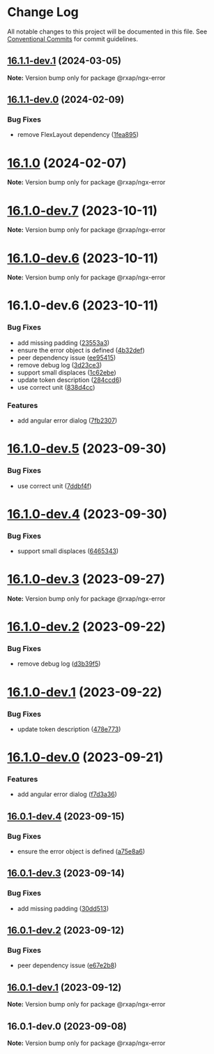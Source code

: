 # Change Log

All notable changes to this project will be documented in this file.
See [Conventional Commits](https://conventionalcommits.org) for commit guidelines.

## [16.1.1-dev.1](https://gitlab.com/rxap/packages/compare/@rxap/ngx-error@16.1.1-dev.0...@rxap/ngx-error@16.1.1-dev.1) (2024-03-05)

**Note:** Version bump only for package @rxap/ngx-error

## [16.1.1-dev.0](https://gitlab.com/rxap/packages/compare/@rxap/ngx-error@16.1.0...@rxap/ngx-error@16.1.1-dev.0) (2024-02-09)

### Bug Fixes

- remove FlexLayout dependency ([1fea895](https://gitlab.com/rxap/packages/commit/1fea895ea326d64e3ca230386175d1cd71d25ace))

# [16.1.0](https://gitlab.com/rxap/packages/compare/@rxap/ngx-error@16.1.0-dev.7...@rxap/ngx-error@16.1.0) (2024-02-07)

**Note:** Version bump only for package @rxap/ngx-error

# [16.1.0-dev.7](https://gitlab.com/rxap/packages/compare/@rxap/ngx-error@16.1.0-dev.6...@rxap/ngx-error@16.1.0-dev.7) (2023-10-11)

**Note:** Version bump only for package @rxap/ngx-error

# [16.1.0-dev.6](https://gitlab.com/rxap/packages/compare/@rxap/ngx-error@16.1.0-dev.6...@rxap/ngx-error@16.1.0-dev.6) (2023-10-11)

**Note:** Version bump only for package @rxap/ngx-error

# 16.1.0-dev.6 (2023-10-11)

### Bug Fixes

- add missing padding ([23553a3](https://gitlab.com/rxap/packages/commit/23553a39fbb3dd7e9f810c96fe8e242c75bdb09f))
- ensure the error object is defined ([4b32def](https://gitlab.com/rxap/packages/commit/4b32defd3697a1f3c4ed421c3ff875f1c871cd5e))
- peer dependency issue ([ee95415](https://gitlab.com/rxap/packages/commit/ee95415370d9ef2396916d6c25061a0df791034a))
- remove debug log ([3d23ce3](https://gitlab.com/rxap/packages/commit/3d23ce3b3e18067a1ed0e5c5182164c06754bda4))
- support small displaces ([1c62ebe](https://gitlab.com/rxap/packages/commit/1c62ebe496aa526ab2b923764475b370715a26d7))
- update token description ([284ccd6](https://gitlab.com/rxap/packages/commit/284ccd658576cdb4d8dbf2f2a7c10717de5c1e16))
- use correct unit ([838d4cc](https://gitlab.com/rxap/packages/commit/838d4cc8c1e1399f4bd1945ad7e0f935fdbe1c3c))

### Features

- add angular error dialog ([7fb2307](https://gitlab.com/rxap/packages/commit/7fb230723cfe69fb5bf0d0be7a223c895ca0bbf2))

# [16.1.0-dev.5](https://gitlab.com/rxap/packages/compare/@rxap/ngx-error@16.1.0-dev.4...@rxap/ngx-error@16.1.0-dev.5) (2023-09-30)

### Bug Fixes

- use correct unit ([7ddbf4f](https://gitlab.com/rxap/packages/commit/7ddbf4fbbdfff6399528feef6ca20c0125bbbb93))

# [16.1.0-dev.4](https://gitlab.com/rxap/packages/compare/@rxap/ngx-error@16.1.0-dev.3...@rxap/ngx-error@16.1.0-dev.4) (2023-09-30)

### Bug Fixes

- support small displaces ([6465343](https://gitlab.com/rxap/packages/commit/64653433b5bf9f22c3ea1ad8060c418b29afd5f2))

# [16.1.0-dev.3](https://gitlab.com/rxap/packages/compare/@rxap/ngx-error@16.1.0-dev.2...@rxap/ngx-error@16.1.0-dev.3) (2023-09-27)

**Note:** Version bump only for package @rxap/ngx-error

# [16.1.0-dev.2](https://gitlab.com/rxap/packages/compare/@rxap/ngx-error@16.1.0-dev.1...@rxap/ngx-error@16.1.0-dev.2) (2023-09-22)

### Bug Fixes

- remove debug log ([d3b39f5](https://gitlab.com/rxap/packages/commit/d3b39f5d7aeba6810a1c23d61240a35aa07268e1))

# [16.1.0-dev.1](https://gitlab.com/rxap/packages/compare/@rxap/ngx-error@16.1.0-dev.0...@rxap/ngx-error@16.1.0-dev.1) (2023-09-22)

### Bug Fixes

- update token description ([478e773](https://gitlab.com/rxap/packages/commit/478e7735b345ab8a9a205e266e109da3f1eeecd1))

# [16.1.0-dev.0](https://gitlab.com/rxap/packages/compare/@rxap/ngx-error@16.0.1-dev.4...@rxap/ngx-error@16.1.0-dev.0) (2023-09-21)

### Features

- add angular error dialog ([f7d3a36](https://gitlab.com/rxap/packages/commit/f7d3a369bfbd74f7a02d1ad46bfface528a035c4))

## [16.0.1-dev.4](https://gitlab.com/rxap/packages/compare/@rxap/ngx-error@16.0.1-dev.3...@rxap/ngx-error@16.0.1-dev.4) (2023-09-15)

### Bug Fixes

- ensure the error object is defined ([a75e8a6](https://gitlab.com/rxap/packages/commit/a75e8a640afe26ab2d8179b1c3a6432d110666c3))

## [16.0.1-dev.3](https://gitlab.com/rxap/packages/compare/@rxap/ngx-error@16.0.1-dev.2...@rxap/ngx-error@16.0.1-dev.3) (2023-09-14)

### Bug Fixes

- add missing padding ([30dd513](https://gitlab.com/rxap/packages/commit/30dd51326d1b8f938d0ff543c3cd2b4191b8d556))

## [16.0.1-dev.2](https://gitlab.com/rxap/packages/compare/@rxap/ngx-error@16.0.1-dev.1...@rxap/ngx-error@16.0.1-dev.2) (2023-09-12)

### Bug Fixes

- peer dependency issue ([e67e2b8](https://gitlab.com/rxap/packages/commit/e67e2b8eb884b598536d16c2c544a9ad9be5b53e))

## [16.0.1-dev.1](https://gitlab.com/rxap/packages/compare/@rxap/ngx-error@16.0.1-dev.0...@rxap/ngx-error@16.0.1-dev.1) (2023-09-12)

**Note:** Version bump only for package @rxap/ngx-error

## 16.0.1-dev.0 (2023-09-08)

**Note:** Version bump only for package @rxap/ngx-error
